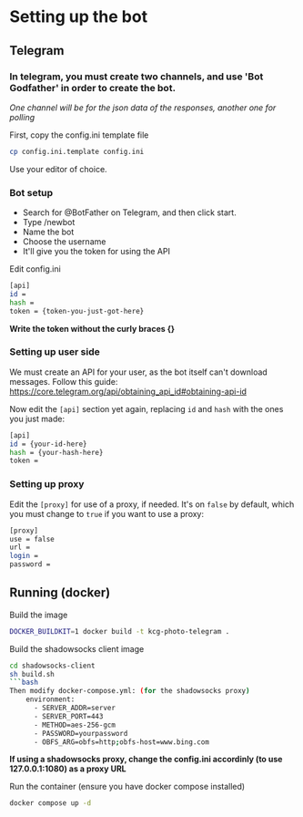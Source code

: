 # Setting up the bot

## Telegram
### In telegram, you must create two channels, and use 'Bot Godfather' in order to create the bot.

*One channel will be for the json data of the responses, another one for polling*

First, copy the config.ini template file
```bash
cp config.ini.template config.ini
```
Use your editor of choice.

### Bot setup
+ Search for @BotFather on Telegram, and then click start.
+ Type /newbot
+ Name the bot
+ Choose the username
+ It'll give you the token for using the API

Edit config.ini
```bash
[api]
id =
hash =
token = {token-you-just-got-here}
```
**Write the token without the curly braces {}**

### Setting up user side
We must create an API for your user, as the bot itself can't download messages.
Follow this guide: https://core.telegram.org/api/obtaining_api_id#obtaining-api-id

Now edit the `[api]` section yet again, replacing `id` and `hash` with the ones you just made:
```bash
[api]
id = {your-id-here}
hash = {your-hash-here}
token =
```

### Setting up proxy
Edit the `[proxy]` for use of a proxy, if needed. It's on `false` by default, which you must change to `true` if you want to use a proxy:

```bash
[proxy]
use = false
url =
login =
password =
```

## Running (docker)

Build the image
```bash
DOCKER_BUILDKIT=1 docker build -t kcg-photo-telegram .
```

Build the shadowsocks client image
```bash
cd shadowsocks-client
sh build.sh
```bash
Then modify docker-compose.yml: (for the shadowsocks proxy)
    environment:
      - SERVER_ADDR=server
      - SERVER_PORT=443
      - METHOD=aes-256-gcm
      - PASSWORD=yourpassword
      - OBFS_ARG=obfs=http;obfs-host=www.bing.com
```
**If using a shadowsocks proxy, change the config.ini accordinly (to use 127.0.0.1:1080) as a proxy URL**

Run the container (ensure you have docker compose installed)
```bash
docker compose up -d
```
